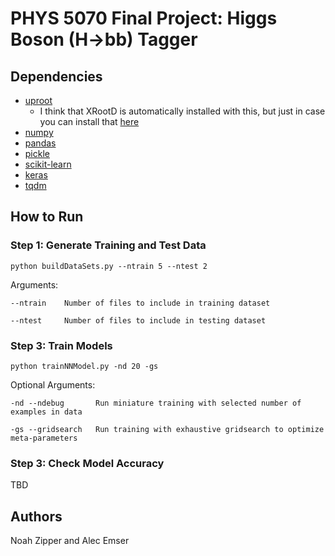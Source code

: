 # PHYS 5070 Final Project: Higgs Boson (H->bb) Tagger

## Dependencies
- [uproot](https://uproot.readthedocs.io/en/latest/index.html#)
  - I think that XRootD is automatically installed with this, but just in case you can install that [here](https://pypi.org/project/xrootd/)
- [numpy](https://numpy.org/)
- [pandas](https://pandas.pydata.org/)
- [pickle](https://docs.python.org/3/library/pickle.html)
- [scikit-learn](https://scikit-learn.org/stable/index.html)
- [keras](https://keras.io/)
- [tqdm](https://github.com/tqdm/tqdm)

## How to Run

### Step 1: Generate Training and Test Data
```shell
python buildDataSets.py --ntrain 5 --ntest 2
```
Arguments:
```
--ntrain    Number of files to include in training dataset

--ntest     Number of files to include in testing dataset

```
### Step 3: Train Models
```shell
python trainNNModel.py -nd 20 -gs 
```
Optional Arguments:
```
-nd --ndebug       Run miniature training with selected number of examples in data 

-gs --gridsearch   Run training with exhaustive gridsearch to optimize meta-parameters

```
### Step 3: Check Model Accuracy
TBD

## Authors
Noah Zipper and Alec Emser
